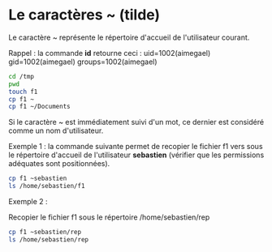 # Le caractères ~ (tilde)

Le caractère ~ représente le répertoire d'accueil de l'utilisateur courant.

Rappel : la commande __id__ retourne ceci :
uid=1002(aimegael) gid=1002(aimegael) groups=1002(aimegael)

```bash
cd /tmp
pwd
touch f1
cp f1 ~
cp f1 ~/Documents
```

Si le caractère ~ est immédiatement suivi d'un mot, ce dernier est considéré comme un nom d'utilisateur.

Exemple 1 : la commande suivante permet de recopier le fichier f1 vers sous le répertoire d'accueil de l'utilisateur __sebastien__ (vérifier que les permissions adéquates sont positionnées).

```bash
cp f1 ~sebastien
ls /home/sebastien/f1
```

Exemple 2 :

Recopier le fichier f1 sous le répertoire /home/sebastien/rep
```bash
cp f1 ~sebastien/rep
ls /home/sebastien/rep
```
